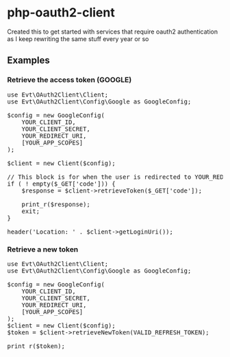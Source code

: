 # php-oauth2-client
Created this to get started with services that require oauth2 authentication as I keep rewriting the same stuff every year or so

## Examples
### Retrieve the access token (GOOGLE)

<pre>
use Evt\OAuth2Client\Client;
use Evt\OAuth2Client\Config\Google as GoogleConfig;

$config = new GoogleConfig(
    YOUR_CLIENT_ID,
    YOUR_CLIENT_SECRET,
    YOUR_REDIRECT_URI,
    [YOUR_APP_SCOPES]
);

$client = new Client($config);

// This block is for when the user is redirected to YOUR_REDIRECT_URI, so place it where appropriate
if ( ! empty($_GET['code'])) {
    $response = $client->retrieveToken($_GET['code']);

    print_r($response);
    exit;
}

header('Location: ' . $client->getLoginUri());
</pre>

### Retrieve a new token
<pre>
use Evt\OAuth2Client\Client;
use Evt\OAuth2Client\Config\Google as GoogleConfig;

$config = new GoogleConfig(
    YOUR_CLIENT_ID,
    YOUR_CLIENT_SECRET,
    YOUR_REDIRECT_URI,
    [YOUR_APP_SCOPES]
);
$client = new Client($config);
$token = $client->retrieveNewToken(VALID_REFRESH_TOKEN);

print_r($token);
</pre>
